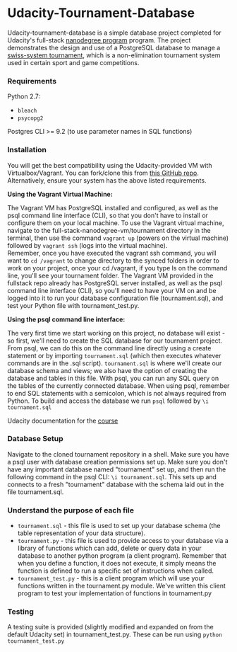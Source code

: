 # Udacity-Tournament-Database

Udacity-tournament-database is a simple database project completed for Udacity's full-stack [nanodegree program](https://www.udacity.com/nanodegree) program. The project demonstrates the design and use of a PostgreSQL database to manage a [swiss-system tournament](http://en.wikipedia.org/wiki/Swiss-system_tournament), which is a non-elimination tournament system used in certain sport and game competitions.   

### Requirements

Python 2.7:
 - `bleach`
 - `psycopg2`

Postgres CLI >= 9.2 (to use parameter names in SQL functions)

### Installation

You will get the best compatibility using the Udacity-provided VM with Virtualbox/Vagrant. You can fork/clone this from [this GitHub repo](https://github.com/udacity/fullstack-nanodegree-vm). Alternatively, ensure your system has the above listed requirements.

**Using the Vagrant Virtual Machine:**

The Vagrant VM has PostgreSQL installed and configured, as well as the psql command line interface (CLI), so that you don't have to install or configure them on your local machine.
To use the Vagrant virtual machine, navigate to the full-stack-nanodegree-vm/tournament directory in the terminal, then use the command `vagrant up` (powers on the virtual machine) followed by `vagrant ssh` (logs into the virtual machine).  
Remember, once you have executed the vagrant ssh command, you will want to `cd /vagrant` to change directory to the synced folders in order to work on your project, once your cd /vagrant, if you type ls on the command line, you'll see your tournament folder.
The Vagrant VM provided in the fullstack repo already has PostgreSQL server installed, as well as the psql command line interface (CLI), so you'll need to have your VM on and be logged into it to run your database configuration file (tournament.sql), and test your Python file with tournament_test.py.

**Using the psql command line interface:**

The very first time we start working on this project, no database will exist - so first, we'll need to create the SQL database for our tournament project. From psql, we can do this on the command line directly using a create statement or by importing `tournament.sql` (which then executes whatever commands are in the .sql script).
`tournament.sql` is where we'll create our database schema and views; we also have the option of creating the database and tables in this file.
With psql, you can run any SQL query on the tables of the currently connected database.
When using psql, remember to end SQL statements with a semicolon, which is not always required from Python.
To build and access the database we run `psql` followed by `\i tournament.sql`

Udacity documentation for the [course](https://docs.google.com/document/d/16IgOm4XprTaKxAa8w02y028oBECOoB1EI1ReddADEeY/pub?embedded=true)


### Database Setup

Navigate to the cloned tournament repository in a shell. Make sure you have a psql user with database creation permissions set up. Make sure you don't have any important database named "tournament" set up, and then run the following command in the psql CLI: `\i tournament.sql`. This sets up and connects to a fresh "tournament" database with the schema laid out in the file tournament.sql.

### Understand the purpose of each file

- `tournament.sql`  - this file is used to set up your database schema (the table representation of your data structure).
- `tournament.py` - this file is used to provide access to your database via a library of functions which can add, delete or query data in your database to another python program (a client program). Remember that when you define a function, it does not execute, it simply means the function is defined to run a specific set of instructions when called.
- `tournament_test.py` - this is a client program which will use your functions written in the tournament.py module. We've written this client program to test your implementation of functions in tournament.py


### Testing

A testing suite is provided (slightly modified and expanded on from the default Udacity set) in tournament_test.py. These can be run using `python tournament_test.py`
